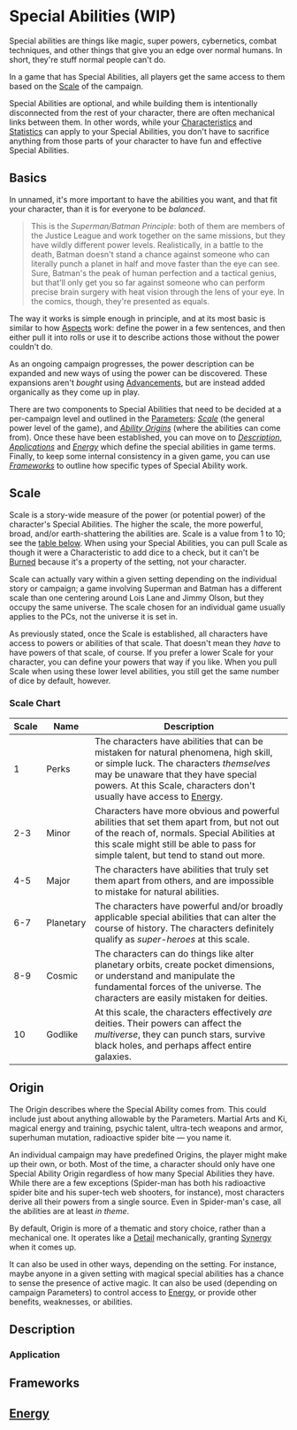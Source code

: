 # Special Abilities (WIP)

Special abilities are things like magic, super powers, cybernetics, combat techniques, and other things that give you an edge over normal humans. In short, they're stuff normal people can't do.

In a game that has Special Abilities, all players get the same access to them based on the [Scale](#-scale) of the campaign.

Special Abilities are optional, and while building them is intentionally disconnected from the rest of your character, there are often mechanical links between them. In other words, while your [Characteristics](Characteristics.md) and [Statistics](Statistics.md) can apply to your Special Abilities, you don't have to sacrifice anything from those parts of your character to have fun and effective Special Abilities. 

## Basics

In unnamed, it's more important to have the abilities you want, and that fit your character, than it is for everyone to be *balanced*. 

> This is the *Superman/Batman Principle*: both of them are members of the Justice League and work together on the same missions, but they have wildly different power levels. Realistically, in a battle to the death, Batman doesn't stand a chance against someone who can literally punch a planet in half and move faster than the eye can see. Sure, Batman's the peak of human perfection and a tactical genius, but that'll only get you so far against someone who can perform precise brain surgery with heat vision through the lens of your eye. In the comics, though, they're presented as equals.

The way it works is simple enough in principle, and at its most basic is similar to how [Aspects](Aspects.md) work: define the power in a few sentences, and then either pull it into rolls or use it to describe actions those without the power couldn't do. 

As an ongoing campaign progresses, the power description can be expanded and new ways of using the power can be discovered. These expansions aren't *bought* using [Advancements](Advancement.md), but are instead added organically as they come up in play.

There are two components to Special Abilities that need to be decided at a per-campaign level and outlined in the [Parameters](Parameters.md): *[Scale](#scale)* (the general power level of the game), and *[Ability Origins](#origin)* (where the abilities can come from). Once these have been established, you can move on to *[Description](#description)*, *[Applications](#application)* and *[Energy](#energy)* which define the special abilities in game terms. Finally, to keep some internal consistency in a given game, you can use *[Frameworks](#frameworks)* to outline how specific types of Special Ability work.

## Scale

Scale is a story-wide measure of the power (or potential power) of the character's Special Abilities. The higher the scale, the more powerful, broad, and/or earth-shattering the abilities are. Scale is a value from 1 to 10; see the [table below](#scale-chart). When using your Special Abilities, you can pull Scale as though it were a Characteristic to add dice to a check, but it can't be [Burned](Burn.md) because it's a property of the setting, not your character.

Scale can actually vary within a given setting depending on the individual story or campaign; a game involving Superman and Batman has a different scale than one centering around Lois Lane and Jimmy Olson, but they occupy the same universe. The scale chosen for an individual game usually applies to the PCs, not the universe it is set in.

As previously stated, once the Scale is established, all characters have access to powers or abilities of that scale. That doesn't mean they *have* to have powers of that scale, of course. If you prefer a lower Scale for your character, you can define your powers that way if you like. When you pull Scale when using these lower level abilities, you still get the same number of dice by default, however.

### Scale Chart

| Scale | Name | Description |
| --- | --- |--- |
| 1 | Perks | The characters have abilities that can be mistaken for natural phenomena, high skill, or simple luck. The characters *themselves* may be unaware that they have special powers. At this Scale, characters don't usually have access to [Energy](#energy). |
| 2-3 | Minor | Characters have more obvious and powerful abilities that set them apart from, but not out of the reach of, normals. Special Abilities at this scale might still be able to pass for simple talent, but tend to stand out more. |
| 4-5 | Major | The characters have abilities that truly set them apart from others, and are impossible to mistake for natural abilities. |
| 6-7 | Planetary | The characters have powerful and/or broadly applicable special abilities that can alter the course of history. The characters definitely qualify as *super-heroes* at this scale. |
| 8-9 | Cosmic | The characters can do things like alter planetary orbits, create pocket dimensions, or understand and manipulate the fundamental forces of the universe. The characters are easily mistaken for deities. |
| 10 | Godlike | At this scale, the characters effectively *are* deities. Their powers can affect the *multiverse*, they can punch stars, survive black holes, and perhaps affect entire galaxies. |

## Origin

The Origin describes where the Special Ability comes from. This could include just about anything allowable by the Parameters. Martial Arts and Ki, magical energy and training, psychic talent, ultra-tech weapons and armor, superhuman mutation, radioactive spider bite — you name it.

An individual campaign may have predefined Origins, the player might make up their own, or both. Most of the time, a character should only have one Special Ability Origin regardless of how many Special Abilities they have. While there are a few exceptions (Spider-man has both his radioactive spider bite and his super-tech web shooters, for instance), most characters derive all their powers from a single source. Even in Spider-man's case, all the abilities are at least *in theme*.

By default, Origin is more of a thematic and story choice, rather than a mechanical one. It operates like a [Detail](Details.md) mechanically, granting [Synergy](Synergy.md) when it comes up.

It can also be used in other ways, depending on the setting. For instance, maybe anyone in a given setting with magical special abilities has a chance to sense the presence of active magic. It can also be used (depending on campaign Parameters) to control access to [Energy](#energy), or provide other benefits, weaknesses, or abilities. 

## Description

### Application

## Frameworks

## [Energy](Energy.md)

